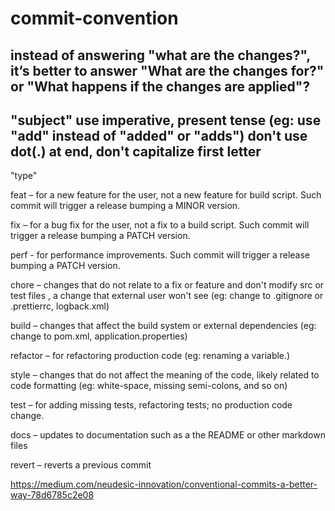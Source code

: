 # commit-convention

instead of answering "what are the changes?", 
it’s better to answer "What are the changes for?" or "What happens if the changes are applied"?
--------------------------------------------
"subject"
use imperative, present tense (eg: use "add" instead of "added" or "adds")
don't use dot(.) at end,
don't capitalize first letter
--------------------------------------------
"type"

feat – for a new feature for the user, not a new feature for build script.
Such commit will trigger a release bumping a MINOR version.

fix – for a bug fix for the user, not a fix to a build script.
Such commit will trigger a release bumping a PATCH version.

perf - for performance improvements.
Such commit will trigger a release bumping a PATCH version.

chore – changes that do not relate to a fix or feature and don't modify src or test files ,
a change that external user won't see
(eg: change to .gitignore or .prettierrc, logback.xml)

build – changes that affect the build system or external dependencies
(eg: change to pom.xml, application.properties)

refactor – for refactoring production code
(eg: renaming a variable.)

style – changes that do not affect the meaning of the code, likely related to code formatting
(eg: white-space, missing semi-colons, and so on)

test – for adding missing tests, refactoring tests; no production code change.

docs – updates to documentation such as a the README or other markdown files

revert – reverts a previous commit

https://medium.com/neudesic-innovation/conventional-commits-a-better-way-78d6785c2e08
